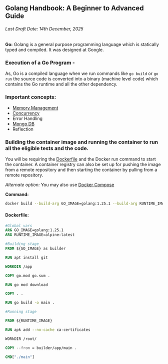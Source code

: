 ## Golang Handbook: A Beginner to Advanced Guide

###### Last Draft Date: 14th December, 2025

**Go:** Golang is a general purpose programming language which is statically typed and compiled. It was designed at Google.

### Execution of a Go Program - 

As, Go is a compiled language when we run commands like `go build` or `go run` the source code is converted into a binary (machine level code) which contains the Go runtime and all the other dependency.

### Important concepts:

- [Memory Management](./Memory-Management.md)
- [Concurrency](./concurrency/Concurrency.md)
- Error Handling
- [Mongo DB](./concurrency/Mongo.md)
- Reflection

### Building the container image and running the container to run all the eligible tests and the code.

You will be requiring the [Dockerfile](#dockerfile) and the Docker run command to start the container. A container registry can also be set up for pushing the image from a remote repository and then starting the container by pulling from a remote repository.

*Alternate option:* You may also use [Docker Compose]()

**Command:**

```bash
docker build --build-arg GO_IMAGE=golang:1.25.1 --build-arg RUNTIME_IMAGE=alpine:latest -t github.com/pratyayganguli/backend/golang:latest .
```

#### Dockerfile: ####

```Dockerfile
#Global vars
ARG GO_IMAGE=golang:1.25.1
ARG RUNTIME_IMAGE=alpine:latest

#Building stage
FROM ${GO_IMAGE} as builder

RUN apt install git

WORKDIR /app

COPY go.mod go.sum .

RUN go mod download

COPY . .

RUN go build -o main .

#Running stage

FROM ${RUNTIME_IMAGE}

RUN apk add --no-cache ca-certificates

WORkDIR /root/

COPY --from = builder/app/main .

CMD["./main"]
```
